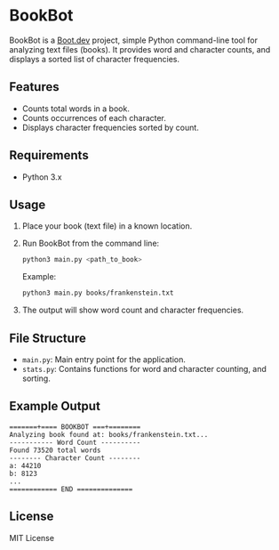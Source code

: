# BookBot

BookBot is a [Boot.dev](https://www.boot.dev) project, simple Python command-line tool for analyzing text files (books). It provides word and character counts, and displays a sorted list of character frequencies.

## Features

- Counts total words in a book.
- Counts occurrences of each character.
- Displays character frequencies sorted by count.

## Requirements

- Python 3.x

## Usage

1. Place your book (text file) in a known location.
2. Run BookBot from the command line:

   ```bash
   python3 main.py <path_to_book>
   ```

   Example:

   ```bash
   python3 main.py books/frankenstein.txt
   ```

3. The output will show word count and character frequencies.

## File Structure

- `main.py`: Main entry point for the application.
- `stats.py`: Contains functions for word and character counting, and sorting.

## Example Output

```
=======+==== BOOKBOT ===+========
Analyzing book found at: books/frankenstein.txt...
----------- Word Count ----------
Found 73520 total words
-------- Character Count --------
a: 44210
b: 8123
...
============ END ==============
```

## License

MIT License